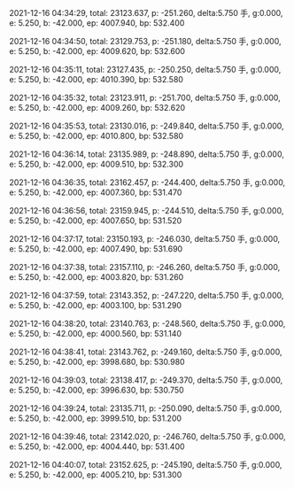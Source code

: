 2021-12-16 04:34:29, total: 23123.637, p: -251.260, delta:5.750 手, g:0.000, e: 5.250, b: -42.000, ep: 4007.940, bp: 532.400

2021-12-16 04:34:50, total: 23129.753, p: -251.180, delta:5.750 手, g:0.000, e: 5.250, b: -42.000, ep: 4009.620, bp: 532.600

2021-12-16 04:35:11, total: 23127.435, p: -250.250, delta:5.750 手, g:0.000, e: 5.250, b: -42.000, ep: 4010.390, bp: 532.580

2021-12-16 04:35:32, total: 23123.911, p: -251.700, delta:5.750 手, g:0.000, e: 5.250, b: -42.000, ep: 4009.260, bp: 532.620

2021-12-16 04:35:53, total: 23130.016, p: -249.840, delta:5.750 手, g:0.000, e: 5.250, b: -42.000, ep: 4010.800, bp: 532.580

2021-12-16 04:36:14, total: 23135.989, p: -248.890, delta:5.750 手, g:0.000, e: 5.250, b: -42.000, ep: 4009.510, bp: 532.300

2021-12-16 04:36:35, total: 23162.457, p: -244.400, delta:5.750 手, g:0.000, e: 5.250, b: -42.000, ep: 4007.360, bp: 531.470

2021-12-16 04:36:56, total: 23159.945, p: -244.510, delta:5.750 手, g:0.000, e: 5.250, b: -42.000, ep: 4007.650, bp: 531.520

2021-12-16 04:37:17, total: 23150.193, p: -246.030, delta:5.750 手, g:0.000, e: 5.250, b: -42.000, ep: 4007.490, bp: 531.690

2021-12-16 04:37:38, total: 23157.110, p: -246.260, delta:5.750 手, g:0.000, e: 5.250, b: -42.000, ep: 4003.820, bp: 531.260

2021-12-16 04:37:59, total: 23143.352, p: -247.220, delta:5.750 手, g:0.000, e: 5.250, b: -42.000, ep: 4003.100, bp: 531.290

2021-12-16 04:38:20, total: 23140.763, p: -248.560, delta:5.750 手, g:0.000, e: 5.250, b: -42.000, ep: 4000.560, bp: 531.140

2021-12-16 04:38:41, total: 23143.762, p: -249.160, delta:5.750 手, g:0.000, e: 5.250, b: -42.000, ep: 3998.680, bp: 530.980

2021-12-16 04:39:03, total: 23138.417, p: -249.370, delta:5.750 手, g:0.000, e: 5.250, b: -42.000, ep: 3996.630, bp: 530.750

2021-12-16 04:39:24, total: 23135.711, p: -250.090, delta:5.750 手, g:0.000, e: 5.250, b: -42.000, ep: 3999.510, bp: 531.200

2021-12-16 04:39:46, total: 23142.020, p: -246.760, delta:5.750 手, g:0.000, e: 5.250, b: -42.000, ep: 4004.440, bp: 531.400

2021-12-16 04:40:07, total: 23152.625, p: -245.190, delta:5.750 手, g:0.000, e: 5.250, b: -42.000, ep: 4005.210, bp: 531.300